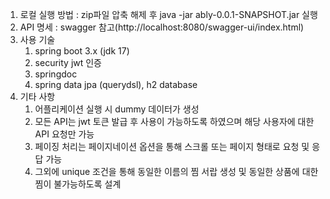 1. 로컬 실행 방법 : zip파일 압축 해제 후 java -jar ably-0.0.1-SNAPSHOT.jar 실행
2. API 명세 : swagger 참고(http://localhost:8080/swagger-ui/index.html)
3. 사용 기술
   1. spring boot 3.x (jdk 17)
   2. security jwt 인증
   3. springdoc
   4. spring data jpa (querydsl), h2 database
4. 기타 사항
   1. 어플리케이션 실행 시 dummy 데이터가 생성
   2. 모든 API는 jwt 토큰 발급 후 사용이 가능하도록 하였으며 해당 사용자에 대한 API 요청만 가능
   3. 페이징 처리는 페이지네이션 옵션을 통해 스크롤 또는 페이지 형태로 요청 및 응답 가능
   4. 그외에 unique 조건을 통해 동일한 이름의 찜 서랍 생성 및 동일한 상품에 대한 찜이 불가능하도록 설계
